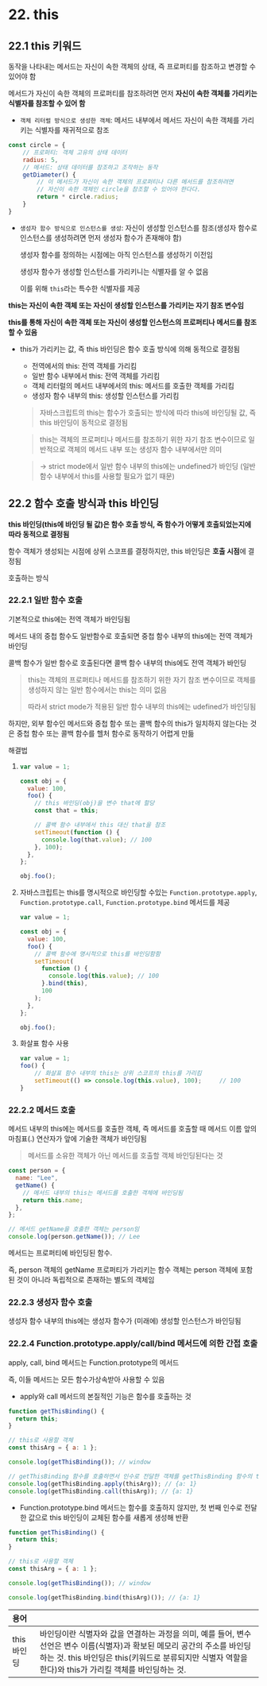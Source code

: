 # 22. this

## 22.1 this 키워드

동작을 나타내는 메서드는 자신이 속한 객체의 상태, 즉 프로퍼티를 참조하고 변경할 수 있어야 함

메서드가 자신이 속한 객체의 프로퍼티를 참조하려면 먼저 **자신이 속한 객체를 가리키는 식별자를 참조할 수 있어 함**

- `객체 리터럴 방식으로 생성한 객체`: 메서드 내부에서 메서드 자신이 속한 객체를 가리키는 식별자를 재귀적으로 참조

```js
const circle = {
    // 프로퍼티: 객체 고유의 상태 데이터
    radius: 5,
    // 메서드: 상태 데이터를 참조하고 조작하는 동작
    getDiameter() {
        // 이 메서드가 자신이 속한 객체의 프로퍼티나 다른 메서드를 참조하려면
        // 자신이 속한 객체인 circle을 참조할 수 있어야 한다다.
        return * circle.radius;
    }
}
```

- `생성자 함수 방식으로 인스턴스를 생성`: 자신이 생성할 인스턴스를 참조(생성자 함수로 인스턴스를 생성하려면 먼저 생성자 함수가 존재해야 함)

  생성자 함수를 정의하는 시점에는 아직 인스턴스를 생성하기 이전임

  생성자 함수가 생성할 인스턴스를 가리키니는 식별자를 알 수 없음

  이를 위해 `this`라는 특수한 식별자를 제공

**this는 자신이 속한 객체 또는 자신이 생성할 인스턴스를 가리키는 자기 참조 변수임**

**this를 통해 자신이 속한 객체 또는 자신이 생성할 인스턴스의 프로퍼티나 메서드를 참조할 수 있음**

- this가 가리키는 값, 즉 this 바인딩은 함수 호출 방식에 의해 동적으로 결정됨

  - 전역에서의 this: 전역 객체를 가리킴
  - 일반 함수 내부에서 this: 전역 객체를 가리킴
  - 객체 리터럴의 메서드 내부에서의 this: 메서드를 호출한 객체를 가리킴
  - 생성자 함수 내부의 this: 생성할 인스턴스를 가리킴

  > 자바스크립트의 this는 함수가 호출되는 방식에 따라 this에 바인딩될 값, 즉 this 바인딩이 동적으로 결정됨

  > this는 객체의 프로퍼티나 메서드를 참조하기 위한 자기 참조 변수이므로 일반적으로 객체의 메서드 내부 또는 생성자 함수 내부에서만 의미

  > -> strict mode에서 일반 함수 내부의 this에는 undefined가 바인딩 (일반 함수 내부에서 this를 사용할 필요가 없기 때문)

## 22.2 함수 호출 방식과 this 바인딩

**this 바인딩(this에 바인딩 될 값)은 함수 호출 방식, 즉 함수가 어떻게 호출되었는지에 따라 동적으로 결정됨**

함수 객체가 생성되는 시점에 상위 스코프를 결정하지만, this 바인딩은 **호출 시점**에 결정됨

호출하는 방식

### 22.2.1 일반 함수 호출

기본적으로 this에는 전역 객체가 바인딩됨

메서드 내의 중첩 함수도 일반함수로 호출되면 중첩 함수 내부의 this에는 전역 객체가 바인딩

콜백 함수가 일반 함수로 호출된다면 콜백 함수 내부의 this에도 전역 객체가 바인딩

> this는 객체의 프로퍼티나 메서드를 참조하기 위한 자기 참조 변수이므로 객체를 생성하지 않는 일반 함수에서는 this는 의미 없음
>
> 따라서 strict mode가 적용된 일반 함수 내부의 this에는 udefined가 바인딩됨

하지만, 외부 함수인 메서드와 중첩 함수 또는 콜백 함수의 this가 일치하지 않는다는 것은 중첩 함수 또는 콜백 함수를 헬처 함수로 동작하기 어렵게 만듦

해결법

1.  ```js
    var value = 1;

    const obj = {
      value: 100,
      foo() {
        // this 바인딩(obj)을 변수 that에 할당
        const that = this;

        // 콜백 함수 내부에서 this 대신 that을 참조
        setTimeout(function () {
          console.log(that.value); // 100
        }, 100);
      },
    };

    obj.foo();
    ```

2.  자바스크립트는 this를 명시적으로 바인딩할 수있는 `Function.prototype.apply`, `Function.prototype.call`, `Function.prototype.bind` 메서드를 제공

    ```js
    var value = 1;

    const obj = {
      value: 100,
      foo() {
        // 콜백 함수에 명시적으로 this를 바인딩함함
        setTimeout(
          function () {
            console.log(this.value); // 100
          }.bind(this),
          100
        );
      },
    };

    obj.foo();
    ```

3.  화살표 함수 사용
    ```js
    var value = 1;
    foo() {
        // 화살표 함수 내부의 this는 상위 스코프의 this를 가리킴
        setTimeout(() => console.log(this.value), 100);     // 100
    }
    ```

### 22.2.2 메서드 호출

메서드 내부의 this에는 메서드를 호출한 객체, 즉 메서드를 호출할 때 메서드 이름 앞의 마침표(.) 연산자가 앞에 기술한 객체가 바인딩됨

> 메서드를 소유한 객체가 아닌 메서드를 호출할 객체 바인딩된다는 것

```js
const person = {
  name: "Lee",
  getName() {
    // 메서드 내부의 this는 메서드를 호출한 객체에 바인딩됨
    return this.name;
  },
};

// 메서드 getName을 호출한 객체는 person임
console.log(person.getName()); // Lee
```

메서드는 프로퍼티에 바인딩된 함수.

즉, person 객체의 getName 프로퍼티가 가리키는 함수 객체는 person 객체에 포함된 것이 아니라 독립적으로 존재하는 별도의 객체임

### 22.2.3 생성자 함수 호출

생성자 함수 내부의 this에는 생성자 함수가 (미래에) 생성할 인스턴스가 바인딩됨

### 22.2.4 Function.prototype.apply/call/bind 메서드에 의한 간접 호출

apply, call, bind 메서드는 Function.prototype의 메서드

즉, 이들 메서드는 모든 함수가상속받아 사용할 수 있음

- apply와 call 메서드의 본질적인 기능은 함수를 호출하는 것

```js
function getThisBinding() {
  return this;
}

// this로 사용할 객체
const thisArg = { a: 1 };

console.log(getThisBinding()); // window

// getThisBinding 함수를 호출하면서 인수로 전달한 객체를 getThisBinding 함수의 this에 바인딩한다.
console.log(getThisBinding.apply(thisArg)); // {a: 1}
console.log(getThisBinding.call(thisArg)); // {a: 1}
```

- Function.prototype.bind 메서드는 함수를 호출하지 않지만, 첫 번째 인수로 전달한 값으로 this 바인딩이 교체된 함수를 새롭게 생성해 반환

```js
function getThisBinding() {
  return this;
}

// this로 사용할 객체
const thisArg = { a: 1 };

console.log(getThisBinding()); // window

console.log(getThisBinding.bind(thisArg)()); // {a: 1}
```

| 용어        |                                                                                                                                                                                                                                       |
| :---------- | :------------------------------------------------------------------------------------------------------------------------------------------------------------------------------------------------------------------------------------ |
| this 바인딩 | 바인딩이란 식별자와 값을 연결하는 과정을 의미, 예를 들어, 변수 선언은 변수 이름(식별자)과 확보된 메모리 공간의 주소를 바인딩하는 것. this 바인딩은 this(키워드로 분류되지만 식별자 역할을 한다)와 this가 가리킬 객체를 바인딩하는 것. |
